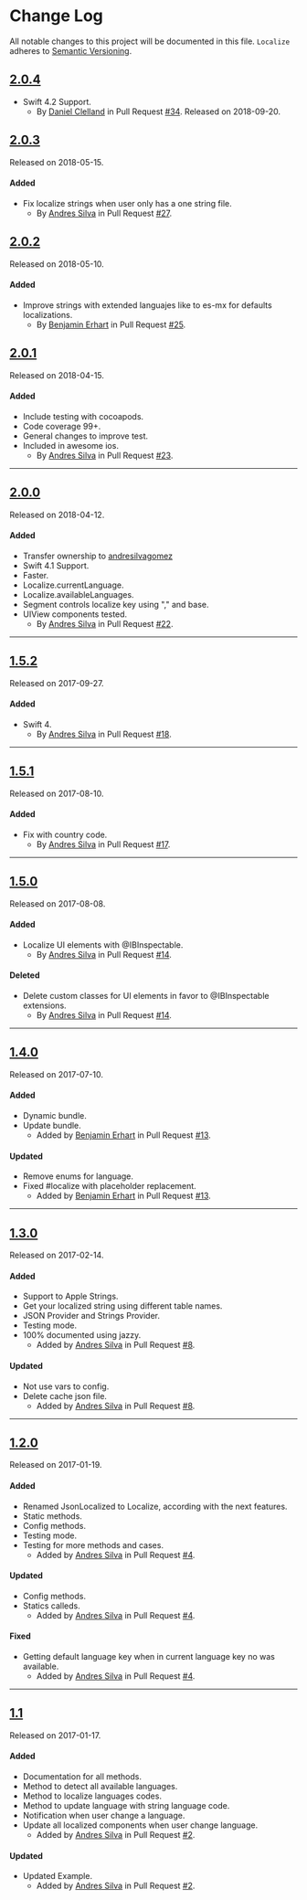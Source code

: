 # Change Log
All notable changes to this project will be documented in this file.
`Localize` adheres to [Semantic Versioning](http://semver.org/).

## [2.0.4](https://github.com/andresilvagomez/Localize/releases/tag/2.0.4)
- Swift 4.2 Support.
  - By [Daniel Clelland](https://github.com/dclelland) in Pull Request [#34](https://github.com/andresilvagomez/Localize/pull/34).
Released on 2018-09-20.

## [2.0.3](https://github.com/andresilvagomez/Localize/releases/tag/2.0.3)
Released on 2018-05-15.

#### Added
- Fix localize strings when user only has a one string file.
  - By [Andres Silva](https://github.com/andresilvagomez) in Pull Request
  [#27](https://github.com/andresilvagomez/Localize/pull/27).

## [2.0.2](https://github.com/andresilvagomez/Localize/releases/tag/2.0.2)
Released on 2018-05-10.

#### Added
- Improve strings with extended languajes like to es-mx for defaults localizations.
  - By [Benjamin Erhart](https://github.com/tladesignz) in Pull Request
  [#25](https://github.com/andresilvagomez/Localize/pull/25).

## [2.0.1](https://github.com/andresilvagomez/Localize/releases/tag/2.0.1)
Released on 2018-04-15.

#### Added
- Include testing with cocoapods.
- Code coverage 99+.
- General changes to improve test.
- Included in awesome ios. 
  - By [Andres Silva](https://github.com/andresilvagomez) in Pull Request
  [#23](https://github.com/andresilvagomez/Localize/pull/23).

---

## [2.0.0](https://github.com/andresilvagomez/Localize/releases/tag/2.0.0)
Released on 2018-04-12.

#### Added
- Transfer ownership to [andresilvagomez](https://github.com/andresilvagomez/Localize)
- Swift 4.1 Support.
- Faster.
- Localize.currentLanguage.
- Localize.availableLanguages.
- Segment controls localize key using "," and base.
- UIView components tested.
  - By [Andres Silva](https://github.com/andresilvagomez) in Pull Request
  [#22](https://github.com/andresilvagomez/Localize/pull/22).

---

## [1.5.2](https://github.com/andresilvagomez/Localize/releases/tag/1.5.2)
Released on 2017-09-27.

#### Added
- Swift 4.
  - By [Andres Silva](https://github.com/andresilvagomez) in Pull Request
  [#18](https://github.com/andresilvagomez/Localize/pull/18).

---

## [1.5.1](https://github.com/andresilvagomez/Localize/releases/tag/1.5.1)
Released on 2017-08-10.

#### Added
- Fix with country code.
  - By [Andres Silva](https://github.com/andresilvagomez) in Pull Request
  [#17](https://github.com/andresilvagomez/Localize/pull/17).

---

## [1.5.0](https://github.com/andresilvagomez/Localize/releases/tag/1.5.0)
Released on 2017-08-08.

#### Added
- Localize UI elements with @IBInspectable.
  - By [Andres Silva](https://github.com/andresilvagomez) in Pull Request
  [#14](https://github.com/andresilvagomez/Localize/pull/14).

#### Deleted
  - Delete custom classes for UI elements in favor to @IBInspectable extensions.
    - By [Andres Silva](https://github.com/andresilvagomez) in Pull Request
    [#14](https://github.com/andresilvagomez/Localize/pull/14).

---

## [1.4.0](https://github.com/andresilvagomez/Localize/releases/tag/1.4.0)
Released on 2017-07-10.

#### Added
- Dynamic bundle.
- Update bundle.
  - Added by [Benjamin Erhart](https://github.com/tladesignz) in Pull Request
  [#13](https://github.com/andresilvagomez/Localize/pull/13).

#### Updated
- Remove enums for language.
- Fixed #localize with placeholder replacement.
  - Added by [Benjamin Erhart](https://github.com/tladesignz) in Pull Request
  [#13](https://github.com/andresilvagomez/Localize/pull/13).

---

## [1.3.0](https://github.com/andresilvagomez/Localize/releases/tag/1.3.0)
Released on 2017-02-14.

#### Added
- Support to Apple Strings.
- Get your localized string using different table names.
- JSON Provider and Strings Provider.
- Testing mode.
- 100% documented using jazzy.
  - Added by [Andres Silva](https://github.com/andresilvagomez) in Pull Request
  [#8](https://github.com/andresilvagomez/Localize/pull/4).

#### Updated
- Not use vars to config.
- Delete cache json file.
  - Added by [Andres Silva](https://github.com/andresilvagomez) in Pull Request
  [#8](https://github.com/andresilvagomez/Localize/pull/4).

---

## [1.2.0](https://github.com/andresilvagomez/Localize/releases/tag/1.2.0)
Released on 2017-01-19.

#### Added
- Renamed JsonLocalized to Localize, according with the next features.
- Static methods.
- Config methods.
- Testing mode.
- Testing for more methods and cases.
  - Added by [Andres Silva](https://github.com/andresilvagomez) in Pull Request
  [#4](https://github.com/andresilvagomez/Localize/pull/4).

#### Updated
- Config methods.
- Statics calleds.
  - Added by [Andres Silva](https://github.com/andresilvagomez) in Pull Request
  [#4](https://github.com/andresilvagomez/Localize/pull/4).

#### Fixed
- Getting default language key when in current language key no was available.
  - Added by [Andres Silva](https://github.com/andresilvagomez) in Pull Request
  [#4](https://github.com/andresilvagomez/Localize/pull/4).

---

## [1.1](https://github.com/andresilvagomez/Localize/releases/tag/1.1)
Released on 2017-01-17.

#### Added
- Documentation for all methods.
- Method to detect all available languages.
- Method to localize languages codes.
- Method to update language with string language code.
- Notification when user change a language.
- Update all localized components when user change language.
  - Added by [Andres Silva](https://github.com/andresilvagomez) in Pull Request
  [#2](https://github.com/andresilvagomez/Localize/pull/2).

#### Updated
- Updated Example.
  - Added by [Andres Silva](https://github.com/andresilvagomez) in Pull Request
  [#2](https://github.com/andresilvagomez/Localize/pull/2).
